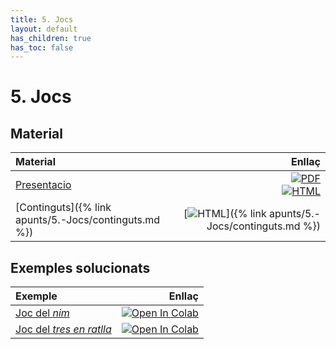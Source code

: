```yaml
---
title: 5. Jocs
layout: default
has_children: true
has_toc: false
---
```


# 5. Jocs

## Material

| Material                                              |                                                                                                                           Enllaç |
|:------------------------------------------------------|---------------------------------------------------------------------------------------------------------------------------------:|
| [Presentacio](5-jocs.pdf)                             |                [![PDF](https://img.shields.io/badge/PDF-5--jocs.pdf-blue?logo=adobe-acrobat-reader&logoColor=white)](5-jocs_marp.pdf) <br> [![HTML](https://img.shields.io/badge/HTML-5--jocs-blue?logo=html5&logoColor=white)](5-jocs_marp.html) |
| [Continguts]({% link apunts/5.-Jocs/continguts.md %}) | [![HTML](https://img.shields.io/badge/HTML-continguts-blue?logo=html5&logoColor=white)]({% link apunts/5.-Jocs/continguts.md %}) |

## Exemples solucionats

| Exemple                                             |                                                                                                                                                                            Enllaç |
|:----------------------------------------------------|----------------------------------------------------------------------------------------------------------------------------------------------------------------------------------:|
| [Joc del _nim_](nim.ipynb)                          |               [![Open In Colab](https://colab.research.google.com/assets/colab-badge.svg)](https://colab.research.google.com/github/lawer/mia/blob/main/apunts/5.-Jocs/nim.ipynb) |
| [Joc del _tres en ratlla_](controladors_jocs.ipynb) | [![Open In Colab](https://colab.research.google.com/assets/colab-badge.svg)](https://colab.research.google.com/github/lawer/mia/blob/main/apunts/5.-Jocs/controladors_jocs.ipynb) |

